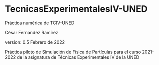 # TecnicasExperimentalesIV-UNED
 Práctica numérica de TCIV-UNED

César Fernández Ramírez

version: 0.5 Febrero de 2022

Práctica piloto de Simulación de Física de Partículas para el curso 2021-2022 de la asignatura de Técnicas Experimentales IV de la UNED
